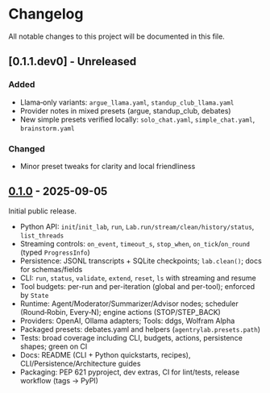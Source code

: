 # Changelog

All notable changes to this project will be documented in this file.

## [0.1.1.dev0] - Unreleased
### Added
- Llama‑only variants: `argue_llama.yaml`, `standup_club_llama.yaml`
- Provider notes in mixed presets (argue, standup_club, debates)
- New simple presets verified locally: `solo_chat.yaml`, `simple_chat.yaml`, `brainstorm.yaml`

### Changed
- Minor preset tweaks for clarity and local friendliness

## [0.1.0] - 2025-09-05
Initial public release.

- Python API: `init`/`init_lab`, `run`, `Lab.run/stream/clean/history/status`, `list_threads`
- Streaming controls: `on_event`, `timeout_s`, `stop_when`, `on_tick`/`on_round` (typed `ProgressInfo`)
- Persistence: JSONL transcripts + SQLite checkpoints; `lab.clean()`; docs for schemas/fields
- CLI: `run`, `status`, `validate`, `extend`, `reset`, `ls` with streaming and resume
- Tool budgets: per-run and per-iteration (global and per-tool); enforced by `State`
- Runtime: Agent/Moderator/Summarizer/Advisor nodes; scheduler (Round‑Robin, Every‑N); engine actions (STOP/STEP_BACK)
- Providers: OpenAI, Ollama adapters; Tools: ddgs, Wolfram Alpha
- Packaged presets: debates.yaml and helpers (`agentrylab.presets.path`)
- Tests: broad coverage including CLI, budgets, actions, persistence shapes; green on CI
- Docs: README (CLI + Python quickstarts, recipes), CLI/Persistence/Architecture guides
- Packaging: PEP 621 pyproject, dev extras, CI for lint/tests, release workflow (tags → PyPI)

[0.1.0]: https://github.com/Alexeyisme/agentrylab/releases/tag/v0.1.0
